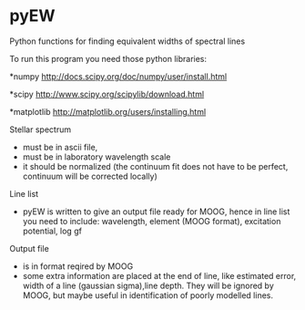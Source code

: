 # pyEW
Python functions for finding equivalent widths of spectral lines

To run this program you need those python libraries:

*numpy
http://docs.scipy.org/doc/numpy/user/install.html

*scipy 
http://www.scipy.org/scipylib/download.html

*matplotlib
http://matplotlib.org/users/installing.html


Stellar spectrum
 - must be in ascii file,
 - must be in laboratory wavelength scale
 - it should be normalized (the continuum fit does not have to be perfect,
    continuum will be corrected locally)

Line list
- pyEW is written to give an output file ready for MOOG,
  hence in line list you need to include:
  wavelength, element (MOOG format), excitation potential, log gf

Output file
- is in format reqired by MOOG
- some extra information are placed at the end of line,
  like estimated error, width of a line (gaussian sigma),line depth.
  They will be ignored by MOOG, but maybe useful in identification
  of poorly modelled lines.
  

